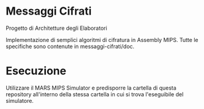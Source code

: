 # Messaggi Cifrati

Progetto di Architetture degli Elaboratori

Implementazione di semplici algoritmi di cifratura in Assembly MIPS. 
Tutte le specifiche sono contenute in messaggi-cifrati/doc.


# Esecuzione
Utilizzare il MARS MIPS Simulator e predisporre la cartella di questa repository all'interno 
della stessa cartella in cui si trova l'eseguibile del simulatore.
